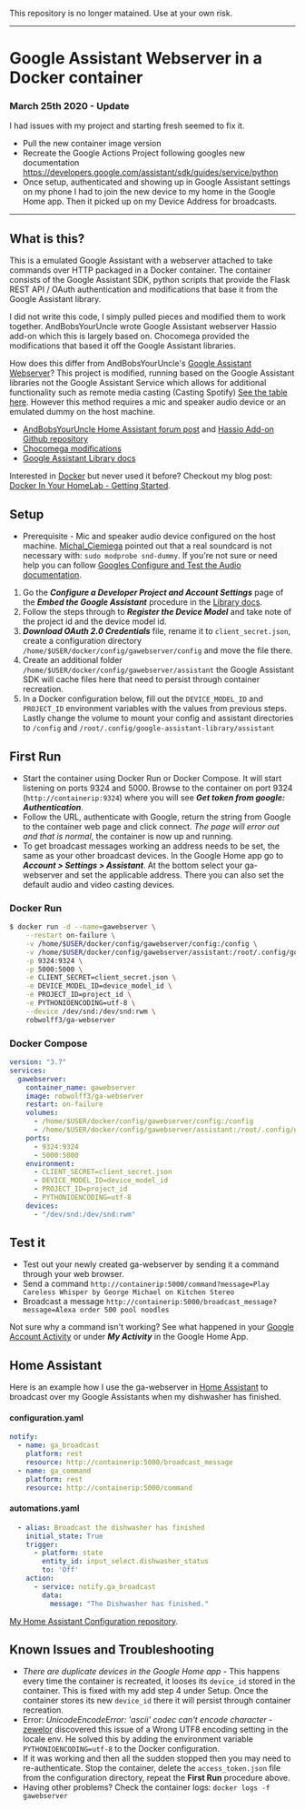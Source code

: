 This repository is no longer matained. Use at your own risk.

---

# Google Assistant Webserver in a Docker container

### March 25th 2020 - Update

I had issues with my project and starting fresh seemed to fix it.

- Pull the new container image version
- Recreate the Google Actions Project following googles new documentation https://developers.google.com/assistant/sdk/guides/service/python
- Once setup, authenticated and showing up in Google Assistant settings on my phone I had to join the new device to my home in the Google Home app. Then it picked up on my Device Address for broadcasts.

-------------------------------------------------

## What is this?

This is a emulated Google Assistant with a webserver attached to take commands over HTTP packaged in a Docker container. The container consists of the Google Assistant SDK, python scripts that provide the Flask REST API / OAuth authentication and modifications that base it from the Google Assistant library.

I did not write this code, I simply pulled pieces and modified them to work together. AndBobsYourUncle wrote Google Assistant webserver Hassio add-on which this is largely based on. Chocomega provided the modifications that based it off the Google Assistant libraries.

How does this differ from AndBobsYourUncle's [Google Assistant Webserver](https://community.home-assistant.io/t/community-hass-io-add-on-google-assistant-webserver-broadcast-messages-without-interrupting-music/37274)? This project is modified, running based on the Google Assistant libraries not the Google Assistant Service which allows for additional functionality such as remote media casting (Casting Spotify) [See the table here](https://community.home-assistant.io/t/community-hass-io-add-on-google-assistant-webserver-broadcast-messages-without-interrupting-music/37274/343). However this method requires a mic and speaker audio device or an emulated dummy on the host machine.

* [AndBobsYourUncle Home Assistant forum post](https://community.home-assistant.io/t/community-hass-io-add-on-google-assistant-webserver-broadcast-messages-without-interrupting-music/37274) and [Hassio Add-on Github repository](https://github.com/AndBobsYourUncle/hassio-addons)
* [Chocomega modifications](https://community.home-assistant.io/t/community-hass-io-add-on-google-assistant-webserver-broadcast-messages-without-interrupting-music/37274/234)
* [Google Assistant Library docs](https://developers.google.com/assistant/sdk/guides/library/python/)

Interested in [Docker](https://www.docker.com/) but never used it before? Checkout my blog post: [Docker In Your HomeLab - Getting Started](https://borked.io/2019/02/13/docker-in-your-homelab.html).

## Setup

* Prerequisite - Mic and speaker audio device configured on the host machine. [Michal_Ciemiega](https://community.home-assistant.io/t/google-assistant-webserver-in-a-docker-container/88820/17?u=robwolff3) pointed out that a real soundcard is not necessary with: `sudo modprobe snd-dummy`. If you're not sure or need help you can follow [Googles Configure and Test the Audio documentation](https://developers.google.com/assistant/sdk/guides/library/python/embed/audio?hardware=ubuntu).
1. Go the **_Configure a Developer Project and Account Settings_** page of the **_Embed the Google Assistant_** procedure in the [Library docs](https://developers.google.com/assistant/sdk/guides/library/python/embed/config-dev-project-and-account).
2. Follow the steps through to **_Register the Device Model_** and take note of the project id and the device model id.
3. **_Download OAuth 2.0 Credentials_** file, rename it to `client_secret.json`, create a configuration directory `/home/$USER/docker/config/gawebserver/config` and move the file there.
4. Create an additional folder `/home/$USER/docker/config/gawebserver/assistant` the Google Assistant SDK will cache files here that need to persist through container recreation.
5. In a Docker configuration below, fill out the `DEVICE_MODEL_ID` and `PROJECT_ID` environment variables with the values from previous steps. Lastly change the volume to mount your config and assistant directories to `/config` and `/root/.config/google-assistant-library/assistant`

## First Run

* Start the container using Docker Run or Docker Compose. It will start listening on ports 9324 and 5000. Browse to the container on port 9324 (`http://containerip:9324`) where you will see **_Get token from google: Authentication_**. 
* Follow the URL, authenticate with Google, return the string from Google to the container web page and click connect. _The page will error out and that is normal_, the container is now up and running.
* To get broadcast messages working an address needs to be set, the same as your other broadcast devices. In the Google Home app go to **_Account > Settings > Assistant_**. At the bottom select your ga-webserver and set the applicable address. There you can also set the default audio and video casting devices.

### Docker Run

```bash
$ docker run -d --name=gawebserver \
    --restart on-failure \
    -v /home/$USER/docker/config/gawebserver/config:/config \
    -v /home/$USER/docker/config/gawebserver/assistant:/root/.config/google-assistant-library/assistant \
    -p 9324:9324 \
    -p 5000:5000 \
    -e CLIENT_SECRET=client_secret.json \
    -e DEVICE_MODEL_ID=device_model_id \
    -e PROJECT_ID=project_id \
    -e PYTHONIOENCODING=utf-8 \
    --device /dev/snd:/dev/snd:rwm \
    robwolff3/ga-webserver
```

### Docker Compose

```yml
version: "3.7"
services:
  gawebserver:
    container_name: gawebserver
    image: robwolff3/ga-webserver
    restart: on-failure
    volumes:
      - /home/$USER/docker/config/gawebserver/config:/config
      - /home/$USER/docker/config/gawebserver/assistant:/root/.config/google-assistant-library/assistant
    ports:
      - 9324:9324
      - 5000:5000
    environment:
      - CLIENT_SECRET=client_secret.json
      - DEVICE_MODEL_ID=device_model_id
      - PROJECT_ID=project_id
      - PYTHONIOENCODING=utf-8
    devices:
      - "/dev/snd:/dev/snd:rwm"
```

## Test it

* Test out your newly created ga-webserver by sending it a command through your web browser.
* Send a command `http://containerip:5000/command?message=Play Careless Whisper by George Michael on Kitchen Stereo` 
* Broadcast a message `http://containerip:5000/broadcast_message?message=Alexa order 500 pool noodles`

Not sure why a command isn't working? See what happened in your [Google Account Activity](https://myactivity.google.com/item?restrict=assist&embedded=1&utm_source=opa&utm_medium=er&utm_campaign=) or under **_My Activity_** in the Google Home App.

## Home Assistant

Here is an example how I use the ga-webserver in [Home Assistant](https://www.home-assistant.io/) to broadcast over my Google Assistants when my dishwasher has finished.

#### configuration.yaml

```yml
notify:
  - name: ga_broadcast
    platform: rest
    resource: http://containerip:5000/broadcast_message
  - name: ga_command
    platform: rest
    resource: http://containerip:5000/command
```

#### automations.yaml

```yml
  - alias: Broadcast the dishwasher has finished
    initial_state: True
    trigger:
      - platform: state
        entity_id: input_select.dishwasher_status
        to: 'Off'
    action:
      - service: notify.ga_broadcast
        data:
          message: "The Dishwasher has finished."
```

[My Home Assistant Configuration repository](https://github.com/robwolff3/homeassistant-config).

## Known Issues and Troubleshooting

* _There are duplicate devices in the Google Home app_ - This happens every time the container is recreated, it looses its `device_id` stored in the container. This is fixed with my add step 4 under Setup. Once the container stores its new `device_id` there it will persist through container recreation.
* Error: _UnicodeEncodeError: 'ascii' codec can't encode character_ - [zewelor](https://github.com/robwolff3/google-assistant-webserver/issues/1) discovered this issue of a Wrong UTF8 encoding setting in the locale env. He solved this by adding the environment variable `PYTHONIOENCODING=utf-8` to the Docker configuration.
* If it was working and then all the sudden stopped then you may need to re-authenticate. Stop the container, delete the `access_token.json` file from the configuration directory, repeat the **First Run** procedure above.
* Having other problems? Check the container logs: `docker logs -f gawebserver`
